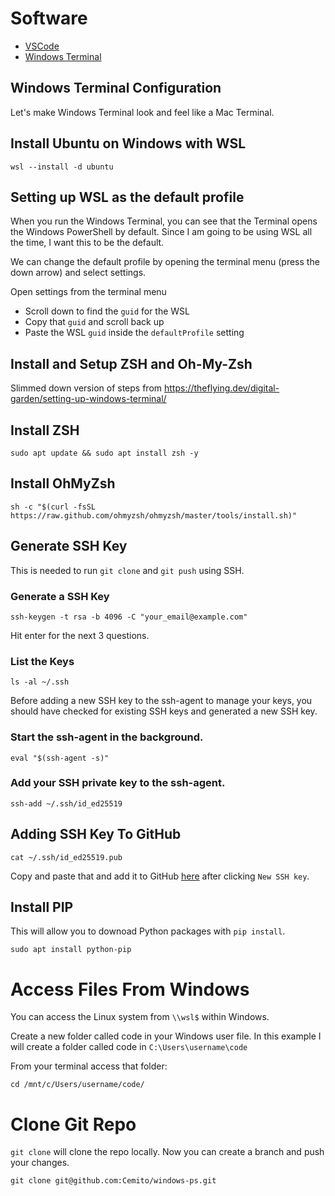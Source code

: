 # Software
 - [VSCode](https://code.visualstudio.com/docs/?dv=win) 
 - [Windows Terminal](https://apps.microsoft.com/store/detail/windows-terminal/9N0DX20HK701?hl=en-gb&gl=gb)

## Windows Terminal Configuration
Let's make Windows Terminal look and feel like a Mac Terminal.

## Install Ubuntu on Windows with WSL
```
wsl --install -d ubuntu
```

## Setting up WSL as the default profile
When you run the Windows Terminal, you can see that the Terminal opens the Windows PowerShell by default. Since I am going to be using WSL all the time, I want this to be the default.

We can change the default profile by opening the terminal menu (press the down arrow) and select settings.

Open settings from the terminal menu
- Scroll down to find the `guid` for the WSL
- Copy that `guid` and scroll back up
- Paste the WSL `guid` inside the `defaultProfile` setting

## Install and Setup ZSH and Oh-My-Zsh
Slimmed down version of steps from https://theflying.dev/digital-garden/setting-up-windows-terminal/

## Install ZSH

```
sudo apt update && sudo apt install zsh -y
```

## Install OhMyZsh
```
sh -c "$(curl -fsSL https://raw.github.com/ohmyzsh/ohmyzsh/master/tools/install.sh)"
```

## Generate SSH Key
This is needed to run `git clone` and `git push` using SSH.

### Generate a SSH Key
```
ssh-keygen -t rsa -b 4096 -C "your_email@example.com"
```
Hit enter for the next 3 questions.

### List the Keys
```
ls -al ~/.ssh
```

Before adding a new SSH key to the ssh-agent to manage your keys, you should have checked for existing SSH keys and generated a new SSH key.

### Start the ssh-agent in the background.
```
eval "$(ssh-agent -s)"

```

### Add your SSH private key to the ssh-agent.
```
ssh-add ~/.ssh/id_ed25519
```

## Adding SSH Key To GitHub
```
cat ~/.ssh/id_ed25519.pub
```

Copy and paste that and add it to GitHub [here](https://github.com/settings/keys) after clicking `New SSH key`.

## Install PIP
This will allow you to downoad Python packages with `pip install`.

```
sudo apt install python-pip
```


# Access Files From Windows
You can access the Linux system from `\\wsl$` within Windows.

Create a new folder called code in your Windows user file. In this example I will create a folder called code in `C:\Users\username\code`

From your terminal access that folder:
```
cd /mnt/c/Users/username/code/
```

# Clone Git Repo

`git clone` will clone the repo locally. Now you can create a branch and push your changes.
```
git clone git@github.com:Cemito/windows-ps.git
```